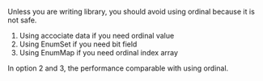 Unless you are writing library, you should avoid using ordinal because it is not safe.
1. Using accociate data if you need ordinal value
2. Using EnumSet if you need bit field
3. Using EnumMap if you need ordinal index array  

In option 2 and 3, the performance comparable with using ordinal.